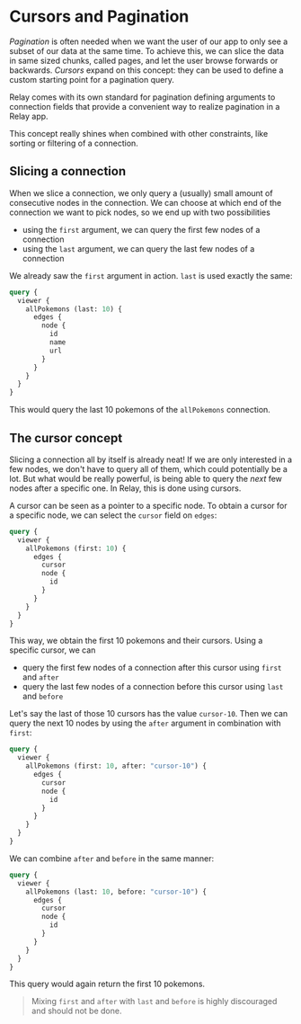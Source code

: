 # Cursors and Pagination

*Pagination* is often needed when we want the user of our app to only see a subset of our data at the same time. To achieve this, we can slice the data in same sized chunks, called pages, and let the user browse forwards or backwards. *Cursors* expand on this concept: they can be used to define a custom starting point for a pagination query.

Relay comes with its own standard for pagination defining arguments to connection fields that provide a convenient way to realize pagination in a Relay app.

This concept really shines when combined with other constraints, like sorting or filtering of a connection.

## Slicing a connection

When we slice a connection, we only query a (usually) small amount of consecutive nodes in the connection. We can choose at which end of the connection we want to pick nodes, so we end up with two possibilities

* using the `first` argument, we can query the first few nodes of a connection
* using the `last` argument, we can query the last few nodes of a connection

We already saw the `first` argument in action. `last` is used exactly the same:

```graphql
query {
  viewer {
    allPokemons (last: 10) {
      edges {
        node {
          id
          name
          url
        }
      }
    }
  }
}
```

This would query the last 10 pokemons of the `allPokemons` connection.

## The cursor concept

Slicing a connection all by itself is already neat! If we are only interested in a few nodes, we don't have to query all of them, which could potentially be a lot. But what would be really powerful, is being able to query the *next* few nodes after a specific one. In Relay, this is done using cursors.

A cursor can be seen as a pointer to a specific node. To obtain a cursor for a specific node, we can select the `cursor` field on `edges`:
```graphql
query {
  viewer {
    allPokemons (first: 10) {
      edges {
        cursor
        node {
          id
        }
      }
    }
  }
}
```

This way, we obtain the first 10 pokemons and their cursors. Using a specific cursor, we can

* query the first few nodes of a connection after this cursor using `first` and `after`
* query the last few nodes of a connection before this cursor using `last` and `before`

Let's say the last of those 10 cursors has the value `cursor-10`. Then we can query the next 10 nodes by using the `after` argument in combination with `first`:
```graphql
query {
  viewer {
    allPokemons (first: 10, after: "cursor-10") {
      edges {
        cursor
        node {
          id
        }
      }
    }
  }
}
```

We can combine `after` and `before` in the same manner:
```graphql
query {
  viewer {
    allPokemons (last: 10, before: "cursor-10") {
      edges {
        cursor
        node {
          id
        }
      }
    }
  }
}
```

This query would again return the first 10 pokemons.

> Mixing `first` and `after` with `last` and `before` is highly discouraged and should not be done.
